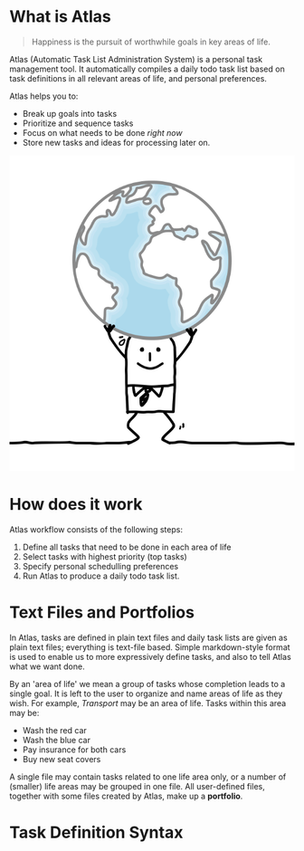 # What is Atlas

> Happiness is the pursuit of worthwhile goals in key areas of life.

Atlas (Automatic Task List Administration System) is a personal task management tool. It automatically compiles a daily todo task list based on task definitions in all relevant areas of life, and personal preferences.

Atlas helps you to:

* Break up goals into tasks
* Prioritize and sequence tasks
* Focus on what needs to be done _right now_
* Store new tasks and ideas for processing later on.
 
![docs/images/1375061_width_x_height_677x750.png](docs/images/1375061_width_x_height_677x750.png)

# How does it work

Atlas workflow consists of the following steps:

1. Define all tasks that need to be done in each area of life
2. Select tasks with highest priority (top tasks) 
3. Specify personal schedulling preferences
4. Run Atlas to produce a daily todo task list.

# Text Files and Portfolios

In Atlas, tasks are defined in plain text files and daily task lists are given as plain text files; everything is text-file based. Simple markdown-style format is used to enable us to more expressively define tasks, and also to tell Atlas what we want done.

By an 'area of life' we mean a group of tasks whose completion leads to a single goal. It is left to the user to organize and name areas of life as they wish. For example, _Transport_ may be an area of life. Tasks within this area may be:

* Wash the red car
* Wash the blue car
* Pay insurance for both cars
* Buy new seat covers

A single file may contain tasks related to one life area only, or a number of (smaller) life areas may be grouped in one file. All user-defined files, together with some files created by Atlas, make up a **portfolio**.

# Task Definition Syntax



